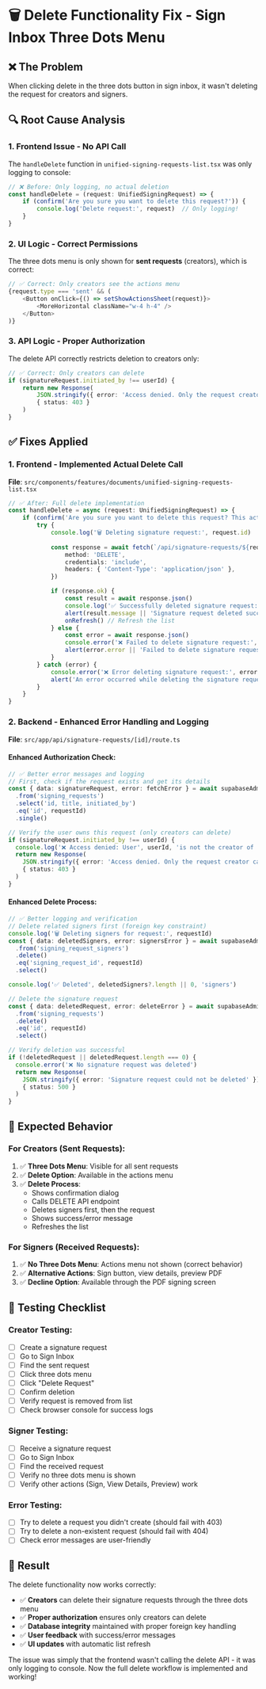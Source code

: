 # 🗑️ Delete Functionality Fix - Sign Inbox Three Dots Menu

## ❌ **The Problem**
When clicking delete in the three dots button in sign inbox, it wasn't deleting the request for creators and signers.

## 🔍 **Root Cause Analysis**

### **1. Frontend Issue - No API Call**
The `handleDelete` function in `unified-signing-requests-list.tsx` was only logging to console:

```typescript
// ❌ Before: Only logging, no actual deletion
const handleDelete = (request: UnifiedSigningRequest) => {
    if (confirm('Are you sure you want to delete this request?')) {
        console.log('Delete request:', request)  // Only logging!
    }
}
```

### **2. UI Logic - Correct Permissions**
The three dots menu is only shown for **sent requests** (creators), which is correct:
```typescript
// ✅ Correct: Only creators see the actions menu
{request.type === 'sent' && (
    <Button onClick={() => setShowActionsSheet(request)}>
        <MoreHorizontal className="w-4 h-4" />
    </Button>
)}
```

### **3. API Logic - Proper Authorization**
The delete API correctly restricts deletion to creators only:
```typescript
// ✅ Correct: Only creators can delete
if (signatureRequest.initiated_by !== userId) {
    return new Response(
        JSON.stringify({ error: 'Access denied. Only the request creator can delete this signature request.' }),
        { status: 403 }
    )
}
```

## ✅ **Fixes Applied**

### **1. Frontend - Implemented Actual Delete Call**
**File**: `src/components/features/documents/unified-signing-requests-list.tsx`

```typescript
// ✅ After: Full delete implementation
const handleDelete = async (request: UnifiedSigningRequest) => {
    if (confirm('Are you sure you want to delete this request? This action cannot be undone.')) {
        try {
            console.log('🗑️ Deleting signature request:', request.id)
            
            const response = await fetch(`/api/signature-requests/${request.id}`, {
                method: 'DELETE',
                credentials: 'include',
                headers: { 'Content-Type': 'application/json' },
            })

            if (response.ok) {
                const result = await response.json()
                console.log('✅ Successfully deleted signature request:', result.message)
                alert(result.message || 'Signature request deleted successfully')
                onRefresh() // Refresh the list
            } else {
                const error = await response.json()
                console.error('❌ Failed to delete signature request:', error)
                alert(error.error || 'Failed to delete signature request')
            }
        } catch (error) {
            console.error('❌ Error deleting signature request:', error)
            alert('An error occurred while deleting the signature request')
        }
    }
}
```

### **2. Backend - Enhanced Error Handling and Logging**
**File**: `src/app/api/signature-requests/[id]/route.ts`

#### **Enhanced Authorization Check:**
```typescript
// ✅ Better error messages and logging
// First, check if the request exists and get its details
const { data: signatureRequest, error: fetchError } = await supabaseAdmin
  .from('signing_requests')
  .select('id, title, initiated_by')
  .eq('id', requestId)
  .single()

// Verify the user owns this request (only creators can delete)
if (signatureRequest.initiated_by !== userId) {
  console.log('❌ Access denied: User', userId, 'is not the creator of request', requestId)
  return new Response(
    JSON.stringify({ error: 'Access denied. Only the request creator can delete this signature request.' }),
    { status: 403 }
  )
}
```

#### **Enhanced Delete Process:**
```typescript
// ✅ Better logging and verification
// Delete related signers first (foreign key constraint)
console.log('🗑️ Deleting signers for request:', requestId)
const { data: deletedSigners, error: signersError } = await supabaseAdmin
  .from('signing_request_signers')
  .delete()
  .eq('signing_request_id', requestId)
  .select()

console.log('✅ Deleted', deletedSigners?.length || 0, 'signers')

// Delete the signature request
const { data: deletedRequest, error: deleteError } = await supabaseAdmin
  .from('signing_requests')
  .delete()
  .eq('id', requestId)
  .select()

// Verify deletion was successful
if (!deletedRequest || deletedRequest.length === 0) {
  console.error('❌ No signature request was deleted')
  return new Response(
    JSON.stringify({ error: 'Signature request could not be deleted' }),
    { status: 500 }
  )
}
```

## 🎯 **Expected Behavior**

### **For Creators (Sent Requests):**
1. ✅ **Three Dots Menu**: Visible for all sent requests
2. ✅ **Delete Option**: Available in the actions menu
3. ✅ **Delete Process**: 
   - Shows confirmation dialog
   - Calls DELETE API endpoint
   - Deletes signers first, then the request
   - Shows success/error message
   - Refreshes the list

### **For Signers (Received Requests):**
1. ✅ **No Three Dots Menu**: Actions menu not shown (correct behavior)
2. ✅ **Alternative Actions**: Sign button, view details, preview PDF
3. ✅ **Decline Option**: Available through the PDF signing screen

## 🧪 **Testing Checklist**

### **Creator Testing:**
- [ ] Create a signature request
- [ ] Go to Sign Inbox
- [ ] Find the sent request
- [ ] Click three dots menu
- [ ] Click "Delete Request"
- [ ] Confirm deletion
- [ ] Verify request is removed from list
- [ ] Check browser console for success logs

### **Signer Testing:**
- [ ] Receive a signature request
- [ ] Go to Sign Inbox  
- [ ] Find the received request
- [ ] Verify no three dots menu is shown
- [ ] Verify other actions (Sign, View Details, Preview) work

### **Error Testing:**
- [ ] Try to delete a request you didn't create (should fail with 403)
- [ ] Try to delete a non-existent request (should fail with 404)
- [ ] Check error messages are user-friendly

## 🎉 **Result**
The delete functionality now works correctly:
- ✅ **Creators** can delete their signature requests through the three dots menu
- ✅ **Proper authorization** ensures only creators can delete
- ✅ **Database integrity** maintained with proper foreign key handling
- ✅ **User feedback** with success/error messages
- ✅ **UI updates** with automatic list refresh

The issue was simply that the frontend wasn't calling the delete API - it was only logging to console. Now the full delete workflow is implemented and working!
